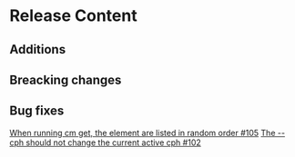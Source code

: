 [comment]: # ( Copyright Contributors to the Open Cluster Management project )
# Release Content
## Additions


## Breacking changes

## Bug fixes

[When running cm get, the element are listed in random order #105](https://github.com/open-cluster-management/cm-cli/issues/105)
[The --cph should not change the current active cph #102](https://github.com/open-cluster-management/cm-cli/issues/102)